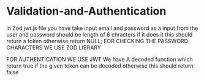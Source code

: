 # Validation-and-Authentication
in Zod jwt.js file you have take input email and password as a input from the user and password should be length of 6 chracters if it does it this should return a token otherwise return NULL;
FOR CHECKING THE PASSWORD CHARACTERS WE USE ZOD LIBRARY

FOR AUTHENTICATION WE USE JWT
We have A decoded function which return true if the given token can be decoded otherwise this should return false


